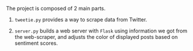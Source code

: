 The project is composed of 2 main parts.

1. `tweetie.py` provides a way to scrape data from Twitter.

2. `server.py` builds a web server with `Flask` using information we got from the web-scraper, and adjusts the color of displayed posts based on sentiment scores.

